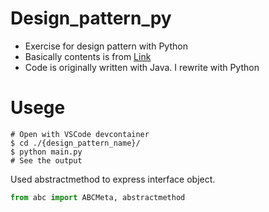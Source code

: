 # Design_pattern_py

- Exercise for design pattern with Python
- Basically contents is from [Link](https://www.amazon.co.jp/%E5%A2%97%E8%A3%9C%E6%94%B9%E8%A8%82%E7%89%88Java%E8%A8%80%E8%AA%9E%E3%81%A7%E5%AD%A6%E3%81%B6%E3%83%87%E3%82%B6%E3%82%A4%E3%83%B3%E3%83%91%E3%82%BF%E3%83%BC%E3%83%B3%E5%85%A5%E9%96%80-%E7%B5%90%E5%9F%8E-%E6%B5%A9/dp/4797327030)
- Code is originally written with Java. I rewrite with Python

# Usege

```
# Open with VSCode devcontainer
$ cd ./{design_pattern_name}/
$ python main.py
# See the output
```

Used abstractmethod to express interface object.

```python
from abc import ABCMeta, abstractmethod
```
